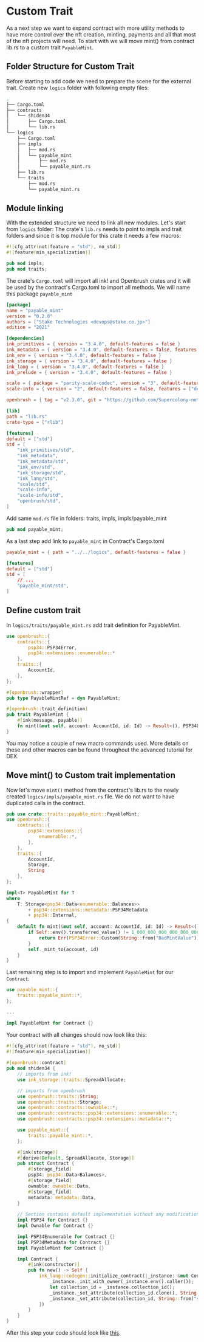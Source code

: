 # Custom Trait

As a next step we want to expand contract with more utility methods to have more control over the nft creation, minting, payments and all that most of the nft projects will need.
To start with we will move mint() from contract lib.rs to a custom trait `PayableMint`.

## Folder Structure for Custom Trait
Before starting to add code we need to prepare the scene for the external trait. Create new `logics` folder with following empty files:
```bash
.
├── Cargo.toml
├── contracts
│   └── shiden34
│       ├── Cargo.toml
│       └── lib.rs
└── logics
    ├── Cargo.toml
    ├── impls
    │   ├── mod.rs
    │   └── payable_mint
    │       ├── mod.rs
    │       └── payable_mint.rs
    ├── lib.rs
    └── traits
        ├── mod.rs
        └── payable_mint.rs
```

## Module linking
With the extended structure we need to link all new modules. Let's start from `logics` folder:
The crate's `lib.rs` needs to point to impls and trait folders and since it is top module for this crate it needs a few macros:
```rust
#![cfg_attr(not(feature = "std"), no_std)]
#![feature(min_specialization)]

pub mod impls;
pub mod traits;
```
The crate's `Cargo.toml` will import all ink! and Openbrush crates and it will be used by the contract's Cargo.toml to import all methods. We will name this package `payable_mint`
```toml
[package]
name = "payable_mint"
version = "0.2.0"
authors = ["Stake Technologies <devops@stake.co.jp>"]
edition = "2021"

[dependencies]
ink_primitives = { version = "3.4.0", default-features = false }
ink_metadata = { version = "3.4.0", default-features = false, features = ["derive"], optional = true }
ink_env = { version = "3.4.0", default-features = false }
ink_storage = { version = "3.4.0", default-features = false }
ink_lang = { version = "3.4.0", default-features = false }
ink_prelude = { version = "3.4.0", default-features = false }

scale = { package = "parity-scale-codec", version = "3", default-features = false, features = ["derive"] }
scale-info = { version = "2", default-features = false, features = ["derive"], optional = true }

openbrush = { tag = "v2.3.0", git = "https://github.com/Supercolony-net/openbrush-contracts", default-features = false, features = ["ownable", "psp34", "reentrancy_guard"] }

[lib]
path = "lib.rs"
crate-type = ["rlib"]

[features]
default = ["std"]
std = [
    "ink_primitives/std",
    "ink_metadata",
    "ink_metadata/std",
    "ink_env/std",
    "ink_storage/std",
    "ink_lang/std",
    "scale/std",
    "scale-info",
    "scale-info/std",
    "openbrush/std",
]
```
Add same `mod.rs` file in folders: traits, impls, impls/payable_mint
```rust
pub mod payable_mint;
```
As a last step add link to `payable_mint` in Contract's Cargo.toml
```toml
payable_mint = { path = "../../logics", default-features = false }

[features]
default = ["std"]
std = [
    // ...
    "payable_mint/std",
]
```

## Define custom trait 
In `logics/traits/payable_mint.rs` add trait definition for PayableMint.
```rust
use openbrush::{
    contracts::{
        psp34::PSP34Error,
        psp34::extensions::enumerable::*
    },
    traits::{
        AccountId,
    },
};

#[openbrush::wrapper]
pub type PayableMintRef = dyn PayableMint;

#[openbrush::trait_definition]
pub trait PayableMint {
    #[ink(message, payable)]
    fn mint(&mut self, account: AccountId, id: Id) -> Result<(), PSP34Error>;
}
```
You may notice a couple of new macro commands used. More details on these and other macros can be found throughout the advanced tutorial for DEX.
## Move mint() to Custom trait implementation
Now let's move `mint()` method from the contract's lib.rs to the newly created `logics/impls/payable_mint.rs` file. We do not want to have duplicated calls in the contract.

```rust
pub use crate::traits::payable_mint::PayableMint;
use openbrush::{
    contracts::{
        psp34::extensions::{
            enumerable::*,
        },
    },
    traits::{
        AccountId,
        Storage,
        String
    },
};

impl<T> PayableMint for T
where
    T: Storage<psp34::Data<enumerable::Balances>>
        + psp34::extensions::metadata::PSP34Metadata
        + psp34::Internal,
{
    default fn mint(&mut self, account: AccountId, id: Id) -> Result<(), PSP34Error> {
        if Self::env().transferred_value() != 1_000_000_000_000_000_000 {
            return Err(PSP34Error::Custom(String::from("BadMintValue")))
        }
        self._mint_to(account, id)
    }
}
```
Last remaining step is to import and implement `PayableMint` for our `Contract`:
```rust
use payable_mint::{
    traits::payable_mint::*,
};

...

impl PayableMint for Contract {}
```

Your contract with all changes should now look like this:
```rust
#![cfg_attr(not(feature = "std"), no_std)]
#![feature(min_specialization)]
        
#[openbrush::contract]
pub mod shiden34 {
    // imports from ink!
	use ink_storage::traits::SpreadAllocate;

    // imports from openbrush
	use openbrush::traits::String;
	use openbrush::traits::Storage;
	use openbrush::contracts::ownable::*;
	use openbrush::contracts::psp34::extensions::enumerable::*;
	use openbrush::contracts::psp34::extensions::metadata::*;

	use payable_mint::{
        traits::payable_mint::*,
    };

    #[ink(storage)]
    #[derive(Default, SpreadAllocate, Storage)]
    pub struct Contract {
    	#[storage_field]
		psp34: psp34::Data<Balances>,
		#[storage_field]
		ownable: ownable::Data,
		#[storage_field]
		metadata: metadata::Data,
    }
    
    // Section contains default implementation without any modifications
	impl PSP34 for Contract {}
	impl Ownable for Contract {}

	impl PSP34Enumerable for Contract {}
	impl PSP34Metadata for Contract {}
    impl PayableMint for Contract {}

    impl Contract {
        #[ink(constructor)]
        pub fn new() -> Self {
            ink_lang::codegen::initialize_contract(|_instance: &mut Contract|{
				_instance._init_with_owner(_instance.env().caller());
				let collection_id = _instance.collection_id();
				_instance._set_attribute(collection_id.clone(), String::from("name"), String::from("Shiden34"));
				_instance._set_attribute(collection_id, String::from("symbol"), String::from("SH34"));
			})
        }
    }
}
```

After this step your code should look like [this](https://github.com/swanky-dapps/nft/tree/tutorial/trait-step3).
